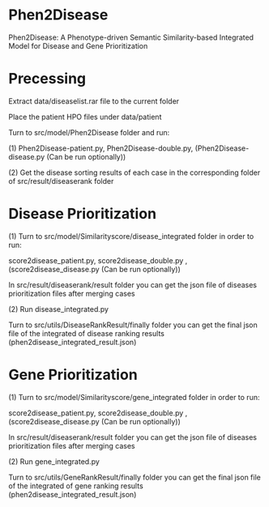 # Phen2Disease

Phen2Disease: A Phenotype-driven Semantic Similarity-based Integrated Model for Disease and Gene Prioritization

# Precessing

Extract data/diseaselist.rar file to the current folder

Place the patient HPO files under data/patient

Turn to src/model/Phen2Disease folder and run:

(1) Phen2Disease-patient.py, Phen2Disease-double.py, (Phen2Disease-disease.py (Can be run optionally))

(2) Get the disease sorting results of each case in the corresponding folder of src/result/diseaserank folder

# Disease Prioritization
(1) Turn to src/model/Similarityscore/disease_integrated folder in order to run:

score2disease_patient.py, score2disease_double.py , (score2disease_disease.py (Can be run optionally))

In src/result/diseaserank/result folder you can get the json file of diseases prioritization files after merging cases

(2) Run disease_integrated.py

Turn to src/utils/DiseaseRankResult/finally folder you can get the final json file of the integrated of disease ranking results (phen2disease_integrated_result.json)

# Gene Prioritization

(1) Turn to src/model/Similarityscore/gene_integrated folder in order to run:

score2disease_patient.py, score2disease_double.py , (score2disease_disease.py (Can be run optionally))

In src/result/diseaserank/result folder you can get the json file of diseases prioritization files after merging cases

(2) Run gene_integrated.py

Turn to src/utils/GeneRankResult/finally folder you can get the final json file of the integrated of gene ranking results (phen2disease_integrated_result.json)
